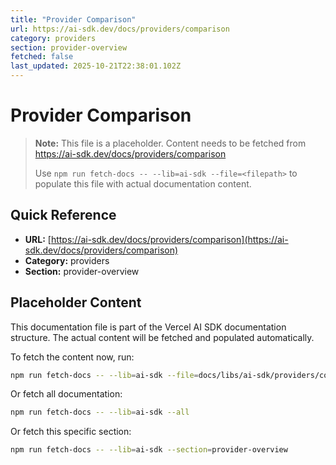 ```yaml
---
title: "Provider Comparison"
url: https://ai-sdk.dev/docs/providers/comparison
category: providers
section: provider-overview
fetched: false
last_updated: 2025-10-21T22:38:01.102Z
---
```


# Provider Comparison

> **Note:** This file is a placeholder. Content needs to be fetched from https://ai-sdk.dev/docs/providers/comparison
>
> Use `npm run fetch-docs -- --lib=ai-sdk --file=<filepath>` to populate this file with actual documentation content.

## Quick Reference

- **URL:** [https://ai-sdk.dev/docs/providers/comparison](https://ai-sdk.dev/docs/providers/comparison)
- **Category:** providers
- **Section:** provider-overview

## Placeholder Content

This documentation file is part of the Vercel AI SDK documentation structure.
The actual content will be fetched and populated automatically.

To fetch the content now, run:

```bash
npm run fetch-docs -- --lib=ai-sdk --file=docs/libs/ai-sdk/providers/comparison.md
```

Or fetch all documentation:

```bash
npm run fetch-docs -- --lib=ai-sdk --all
```

Or fetch this specific section:

```bash
npm run fetch-docs -- --lib=ai-sdk --section=provider-overview
```

